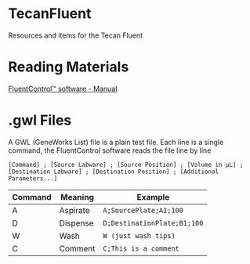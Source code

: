 # TecanFluent
Resources and items for the Tecan Fluent

# Reading Materials 
[FluentControl™ software - Manual](https://www.tecan.com/knowledge-portal/fluentcontrol-software-manual)

# .gwl Files 
A GWL (GeneWorks List) file is a plain test file. Each line is a single command, the FluentControl software reads the file line by line 

`[Command] ; [Source Labware] ; [Source Position] ; [Volume in µL] ; [Destination Labware] ; [Destination Position] ; [Additional Parameters...]`

|Command|	Meaning|	Example|
|-----|----------|------------|
|A|	Aspirate	|`A;SourcePlate;A1;100`|
|D|	Dispense	|`D;DestinationPlate;B1;100`|
|W|	Wash	|`W (just wash tips)`|
|C|	Comment	|`C;This is a comment`|


